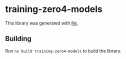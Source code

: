 # training-zero4-models

This library was generated with [Nx](https://nx.dev).

## Building

Run `nx build training-zero4-models` to build the library.
